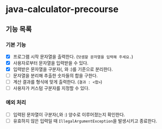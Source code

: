 # java-calculator-precourse

## 기능 목록

### 기본 기능

- [x] 프로그램 시작 문자열을 출력한다. (`덧셈할 문자열을 입력해 주세요.`)
- [x] 사용자로부터 문자열을 입력받을 수 있다.
- [x] 입력받은 문자열을 구분자(, 와 :)를 기준으로 분리한다.
- [ ] 문자열을 분리해 추출한 숫자들의 합을 구한다.
- [ ] 계산 결과를 형식에 맞게 출력한다. (`결과 : <합>`)
- [ ] 사용자가 커스텀 구분자를 지정할 수 있다.

### 예외 처리

- [ ] 입력된 문자열이 구분자(,와 :) 양수로 이루어졌는지 확인한다.
- [ ] 유효하지 않은 입력일 때 `IllegalArgumentException`을 발생시키고 종료한다.
